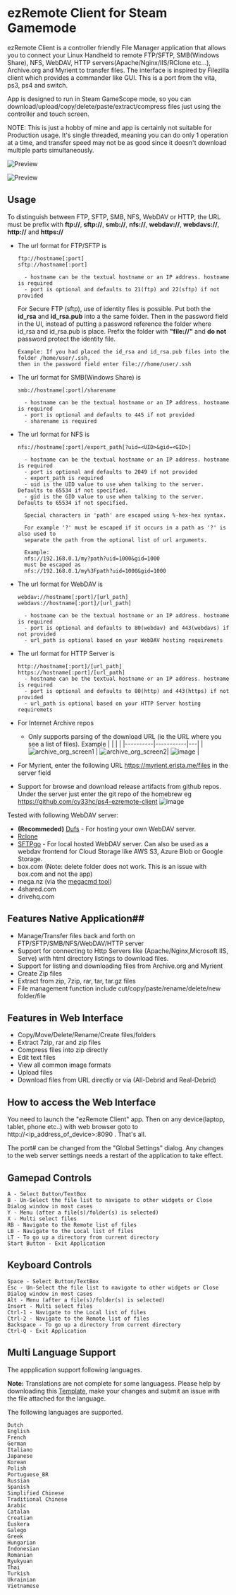 # ezRemote Client for Steam Gamemode

ezRemote Client is a controller friendly File Manager application that allows you to connect your Linux Handheld to remote FTP/SFTP, SMB(Windows Share), NFS, WebDAV, HTTP servers(Apache/Nginx/IIS/RClone etc...), Archive.org and Myrient to transfer files. The interface is inspired by Filezilla client which provides a commander like GUI. This is a port from the vita, ps3, ps4 and switch.

App is designed to run in Steam GameScope mode, so you can download/upload/copy/delete/paste/extract/compress files just using the controller and touch screen.

NOTE: This is just a hobby of mine and app is certainly not suitable for Production usage. It's single threaded, meaning you can do only 1 operation at a time, and transfer speed may not be as good since it doesn't download multiple parts simultaneously.

![Preview](/screenshot.png)

![Preview](/ezremote_client_web.png)

## Usage
To distinguish between FTP, SFTP, SMB, NFS, WebDAV or HTTP, the URL must be prefix with **ftp://**, **sftp://**, **smb://**, **nfs://**, **webdav://**, **webdavs://**, **http://** and **https://**

 - The url format for FTP/SFTP is
   ```
   ftp://hostname[:port]
   sftp://hostname[:port]

     - hostname can be the textual hostname or an IP address. hostname is required
     - port is optional and defaults to 21(ftp) and 22(sftp) if not provided
   ```
   For Secure FTP (sftp), use of identity files is possible. Put both the **id_rsa** and **id_rsa.pub** into a the same folder. Then in the password field in the UI, instead of putting a password reference the folder where id_rsa and id_rsa.pub is place. Prefix the folder with **"file://"** and **do not** password protect the identity file.
   ```
   Example: If you had placed the id_rsa and id_rsa.pub files into the folder /home/user/.ssh,
   then in the password field enter file:///home/user/.ssh
   ```

 - The url format for SMB(Windows Share) is
   ```
   smb://hostname[:port]/sharename

     - hostname can be the textual hostname or an IP address. hostname is required
     - port is optional and defaults to 445 if not provided
     - sharename is required
   ```

 - The url format for NFS is
   ```
   nfs://hostname[:port]/export_path[?uid=<UID>&gid=<GID>]

     - hostname can be the textual hostname or an IP address. hostname is required
     - port is optional and defaults to 2049 if not provided
     - export_path is required
     - uid is the UID value to use when talking to the server. Defaults to 65534 if not specified.
     - gid is the GID value to use when talking to the server. Defaults to 65534 if not specified.

     Special characters in 'path' are escaped using %-hex-hex syntax.

     For example '?' must be escaped if it occurs in a path as '?' is also used to
     separate the path from the optional list of url arguments.

     Example:
     nfs://192.168.0.1/my?path?uid=1000&gid=1000
     must be escaped as
     nfs://192.168.0.1/my%3Fpath?uid=1000&gid=1000
   ```

 - The url format for WebDAV is
   ```
   webdav://hostname[:port]/[url_path]
   webdavs://hostname[:port]/[url_path]

     - hostname can be the textual hostname or an IP address. hostname is required
     - port is optional and defaults to 80(webdav) and 443(webdavs) if not provided
     - url_path is optional based on your WebDAV hosting requiremets
   ```

- The url format for HTTP Server is
   ```
   http://hostname[:port]/[url_path]
   https://hostname[:port]/[url_path]
     - hostname can be the textual hostname or an IP address. hostname is required
     - port is optional and defaults to 80(http) and 443(https) if not provided
     - url_path is optional based on your HTTP Server hosting requiremets
   ```
- For Internet Archive repos
  - Only supports parsing of the download URL (ie the URL where you see a list of files). Example
    |      |           |  |
    |----------|-----------|---|
    | ![archive_org_screen1](https://github.com/user-attachments/assets/b129b6cf-b938-4d7c-a3fa-61e1c633c1f6) | ![archive_org_screen2](https://github.com/user-attachments/assets/646106d1-e60b-4b35-b153-3475182df968)| ![image](https://github.com/user-attachments/assets/cad94de8-a694-4ef5-92a8-b87468e30adb) |

- For Myrient, enter the following URL https://myrient.erista.me/files in the server field

- Support for browse and download  release artifacts from github repos. Under the server just enter the git repo of the homebrew eg https://github.com/cy33hc/ps4-ezremote-client
  ![image](https://github.com/user-attachments/assets/f8e931ea-f1d1-4af8-aed5-b0dfe661a230)

Tested with following WebDAV server:
 - **(Recommeded)** [Dufs](https://github.com/sigoden/dufs) - For hosting your own WebDAV server.
 - [Rclone](https://rclone.org/)
 - [SFTPgo](https://github.com/drakkan/sftpgo) - For local hosted WebDAV server. Can also be used as a webdav frontend for Cloud Storage like AWS S3, Azure Blob or Google Storage.
 - box.com (Note: delete folder does not work. This is an issue with box.com and not the app)
 - mega.nz (via the [megacmd tool](https://mega.io/cmd))
 - 4shared.com
 - drivehq.com

## Features Native Application##
 - Manage/Transfer files back and forth on FTP/SFTP/SMB/NFS/WebDAV/HTTP server
 - Support for connecting to Http Servers like (Apache/Nginx,Microsoft IIS, Serve) with html directory listings to download files.
 - Support for listing and downloading files from Archive.org and Myrient
 - Create Zip files
 - Extract from zip, 7zip, rar, tar, tar.gz files
 - File management function include cut/copy/paste/rename/delete/new folder/file

## Features in Web Interface ##
 - Copy/Move/Delete/Rename/Create files/folders
 - Extract 7zip, rar and zip files
 - Compress files into zip directly
 - Edit text files
 - View all common image formats
 - Upload files
 - Download files from URL directly or via (All-Debrid and Real-Debrid)
 
## How to access the Web Interface ##
You need to launch the "ezRemote Client" app. Then on any device(laptop, tablet, phone etc..) with web browser goto to http://<ip_address_of_device>:8090 . That's all.

The port# can be changed from the "Global Settings" dialog. Any changes to the web server settings needs a restart of the application to take effect.

## Gamepad Controls
```
A - Select Button/TextBox
B - Un-Select the file list to navigate to other widgets or Close Dialog window in most cases
Y - Menu (after a file(s)/folder(s) is selected)
X - Multi select files
RB - Navigate to the Remote list of files
LB - Navigate to the Local list of files
LT - To go up a directory from current directory
Start Button - Exit Application
```
## Keyboard Controls
```
Space - Select Button/TextBox
Esc - Un-Select the file list to navigate to other widgets or Close Dialog window in most cases
Alt - Menu (after a file(s)/folder(s) is selected)
Insert - Multi select files
Ctrl-1 - Navigate to the Local list of files
Ctrl-2 - Navigate to the Remote list of files
Backspace - To go up a directory from current directory
Ctrl-Q - Exit Application
```

## Multi Language Support
The appplication support following languages.

**Note:** Translations are not complete for some languagess. Please help by downloading this [Template](https://github.com/cy33hc/pc-ezremote-client/blob/master/data/ezremote-client/assets/langs/English.ini), make your changes and submit an issue with the file attached for the language.

The following languages are supported.
```
Dutch
English
French
German
Italiano
Japanese
Korean
Polish
Portuguese_BR
Russian
Spanish
Simplified Chinese
Traditional Chinese
Arabic
Catalan
Croatian
Euskera
Galego
Greek
Hungarian
Indonesian
Romanian
Ryukyuan
Thai
Turkish
Ukrainian
Vietnamese
```

